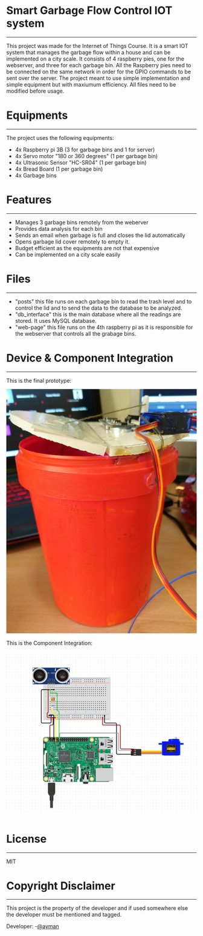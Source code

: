 #  Smart Garbage Flow Control IOT system
---
This project was made for the Internet of Things Course. It is a smart IOT system that manages the garbage flow within a house and can be implemented on a city scale. It consists of 4 raspberry pies, one for the webserver, and three for each garbage bin. All the Raspberry pies need to be connected on the same network in order for the GPIO commands to be sent over the server. The project meant to use simple implementation and simple equipment but with maxiumum efficiency. All files need to be modified before usage. 

# Equipments
---
The project uses the following equipments:
  - 4x Raspberry pi 3B (3 for garbage bins and 1 for server)
  - 4x Servo motor "180 or 360 degrees" (1 per garbage bin)
  - 4x Ultrasonic Sensor "HC-SR04" (1 per garbage bin)
  - 4x Bread Board (1 per garbage bin)
  - 4x Garbage bins

# Features
---
  - Manages 3 garbage bins remotely from the weberver
  - Provides data analysis for each bin
  - Sends an email when garbage is full and closes the lid automatically
  - Opens garbage lid cover remotely to empty it.
  - Budget efficient as the equipments are not that expensive
  - Can be implemented on a city scale easily
# Files
---
- "posts" this file runs on each garbage bin to read the trash level and to control the lid and to send the data to the database to be analyzed.
- "db_interface" this is the main database where all the readings are stored. It uses MySQL database.
- "web-page" this file runs on the 4th raspberry pi as it is responsible for the webserver that controls all the grabage bins.

# Device & Component Integration
----
This is the final prototype:

![](images/Picture1.jpg)

This is the Component Integration:

![](images/Picture2.png)


# License
----

MIT

# Copyright Disclaimer
----

This project is the property of the developer and if used somewhere else the developer must be mentioned and tagged.

Developer:
-[@ayman](https://github.com/AymanKandil)
